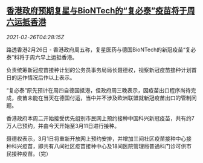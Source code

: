 <!--1614317000000-->
[香港政府预期复星与BioNTech的“复必泰”疫苗将于周六运抵香港](https://cn.reuters.com/article/hk-fosun-vaccines-0226-fri-idCNKBS2AQ0CY)
------

<div><i>2021-02-26T04:28:15Z</i></div><p>路透香港2月26日 - 香港政府周五称，复星医药与德国BioNTech的新冠疫苗“复必泰”料将于周六早上运抵香港。</p><p>负责统筹新冠疫苗接种计划的公务员事务局局长聂德权，视察新冠疫苗接种计划首日的运作情况后作以上表示。</p><p>“复必泰”原先预计在周四自德国抵港，但政府周三晚表示，因疫苗出口程序尚待完成，疫苗未能在当天在德国付运，当中并不涉及欧洲联盟就新冠疫苗出口的管制问题。</p><p>香港政府本周二开始接受优先组别市民网上预约接种中国科兴新冠疫苗，共有约7万人已预约，并由今天开始至3月11日进行接种。</p><p>聂德权表示，3月1日将重新开放网上预约安排，并增加三间社区疫苗接种中心接种科兴疫苗，即共有八间社区疫苗接种中心及18间医院管理局普通科门诊可供市民接种疫苗。（完）</p>
